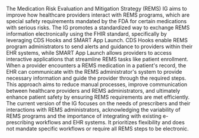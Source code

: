 The Medication Risk Evaluation and Mitigation Strategy (REMS) IG aims to improve how healthcare providers interact with REMS programs, which are special safety requirements mandated by the FDA for certain medications with serious risks. The IG promotes a standardized way to exchange REMS information electronically using the FHIR standard, specifically by leveraging CDS Hooks and SMART App Launch. CDS Hooks enable REMS program administrators to send alerts and guidance to providers within their EHR systems, while SMART App Launch allows providers to access interactive applications that streamline REMS tasks like patient enrollment. When a provider encounters a REMS medication in a patient's record, the EHR can communicate with the REMS administrator's system to provide necessary information and guide the provider through the required steps. This approach aims to reduce manual processes, improve communication between healthcare providers and REMS administrators, and ultimately enhance patient safety by ensuring REMS requirements are met efficiently. The current version of the IG focuses on the needs of prescribers and their interactions with REMS administrators, acknowledging the variability of REMS programs and the importance of integrating with existing e-prescribing workflows and EHR systems. It prioritizes flexibility and does not mandate specific workflows or require all REMS steps to be electronic. 
